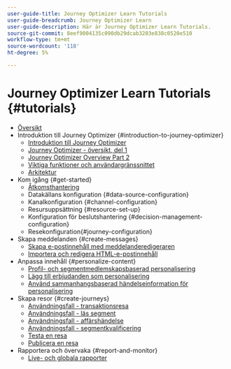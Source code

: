 ```yaml
---
user-guide-title: Journey Optimizer Learn Tutorials
user-guide-breadcrumb: Journey Optimizer Learn
user-guide-description: Här är Journey Optimizer Learn Tutorials.
source-git-commit: 8eef9004135c090db29dcab3203e838c0520e510
workflow-type: tm+mt
source-wordcount: '118'
ht-degree: 5%

---
```



# Journey Optimizer Learn Tutorials {#tutorials}

+ [Översikt](/help/overview.md)
+ Introduktion till Journey Optimizer {#introduction-to-journey-optimizer}
   + [Introduktion till Journey Optimizer](/help/introduction/introduction.md)
   + [Journey Optimizer - översikt, del 1](/help/introduction/journey-optimizer-overview-part-1.md)
   + [Journey Optimizer Overview Part 2](/help/introduction/journey-optimizer-overview-part-2.md)
   + [Viktiga funktioner och användargränssnittet](/help/introduction/key-capabilities-and-user-interface.md)
   + [Arkitektur](/help/introduction/architecture.md)
+ Kom igång {#get-started}
   + [Åtkomsthantering](/help/set-up-access/access-management.md)
   + Datakällans konfiguration {#data-source-configuration}
   + Kanalkonfiguration {#channel-configuration}
   + Resursuppsättning {#resource-set-up}
   + Konfiguration för beslutshantering {#decision-management-configuration}
   + Resekonfiguration{#journey-configuration}
+ Skapa meddelanden {#create-messages}
   + [Skapa e-postinnehåll med meddelanderedigeraren](/help/create-messages/create-email-content-with-the-message-editor.md)
   + [Importera och redigera HTML-e-postinnehåll](/help/create-messages/import-and-author-html-email-content.md)
+ Anpassa innehåll {#personalize-content}
   + [Profil- och segmentmedlemskapsbaserad personalisering](/help/personalize-content/profile-and-segment-membership-based-personalization.md)
   + [Lägg till erbjudanden som personalisering](/help/personalize-content/add-offer-decisioning-to-messages.md)
   + [Använd sammanhangsbaserad händelseinformation för personalisering](/help/personalize-content/use-contextual-event-information-for-personalization.md)
+ Skapa resor {#create-journeys}
   + [Användningsfall - transaktionsresa](/help/create-journeys/use-case-transactional-journey.md)
   + [Användningsfall - läs segment](/help/create-journeys/use-case-read-segment.md)
   + [Användningsfall - affärshändelse](/help/create-journeys/use-case-business-event.md)
   + [Användningsfall - segmentkvalificering](/help/create-journeys/use-case-read-segment-qualification.md)
   + [Testa en resa](/help/create-journeys/test-a-journey.md)
   + [Publicera en resa](/help/create-journeys/publish-a-journey.md)
+ Rapportera och övervaka {#report-and-monitor}
   + [Live- och globala rapporter](/help/report-and-monitor/live-and-global-reports.md)
